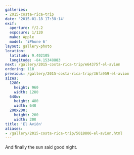 ```yaml
---
galleries:
- 2015-costa-rica-trip
date: '2015-01-18 17:38:14'
exif:
  aperture: f/2.2
  exposure: 1/120
  make: Apple
  model: 'iPhone 6'
layout: gallery-photo
location:
  latitude: 9.402105
  longitude: -84.15348883
next: /gallery/2015-costa-rica-trip/e64375f-el-avion
ordering: 118
previous: /gallery/2015-costa-rica-trip/36fa959-el-avion
sizes:
  1280:
    height: 960
    width: 1280
  640w:
    height: 480
    width: 640
  200x200:
    height: 200
    width: 200
title: 'El Avión'
aliases:
- /gallery/2015-costa-rica-trip/5018806-el-avion.html
---
```


And finally the sun said good night.
